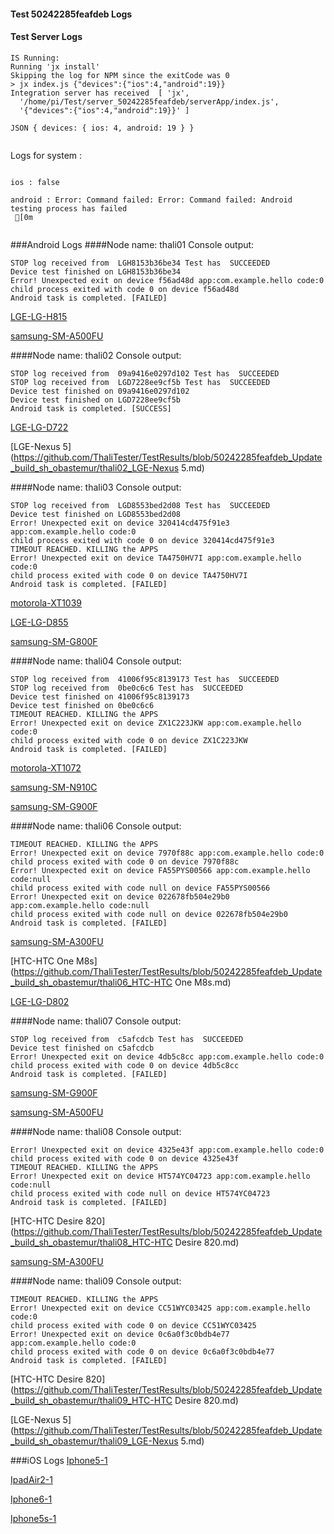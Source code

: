 #### Test 50242285feafdeb Logs

#### Test Server Logs
```
IS Running:
Running 'jx install'
Skipping the log for NPM since the exitCode was 0
> jx index.js {"devices":{"ios":4,"android":19}}
Integration server has received  [ 'jx',
  '/home/pi/Test/server_50242285feafdeb/serverApp/index.js',
  '{"devices":{"ios":4,"android":19}}' ]

JSON { devices: { ios: 4, android: 19 } }


```


Logs for system : 
```

ios : false

android : Error: Command failed: Error: Command failed: Android testing process has failed
 [0m


```
###Android Logs
####Node name: thali01
Console output:
```
STOP log received from  LGH8153b36be34 Test has  SUCCEEDED
Device test finished on LGH8153b36be34 
Error! Unexpected exit on device f56ad48d app:com.example.hello code:0 
child process exited with code 0 on device f56ad48d 
Android task is completed. [FAILED]
```
[LGE-LG-H815](https://github.com/ThaliTester/TestResults/blob/50242285feafdeb_Update_build_sh_obastemur/thali01_LGE-LG-H815.md)

[samsung-SM-A500FU](https://github.com/ThaliTester/TestResults/blob/50242285feafdeb_Update_build_sh_obastemur/thali01_samsung-SM-A500FU.md)

####Node name: thali02
Console output:
```
STOP log received from  09a9416e0297d102 Test has  SUCCEEDED
STOP log received from  LGD7228ee9cf5b Test has  SUCCEEDED
Device test finished on 09a9416e0297d102 
Device test finished on LGD7228ee9cf5b 
Android task is completed. [SUCCESS]
```
[LGE-LG-D722](https://github.com/ThaliTester/TestResults/blob/50242285feafdeb_Update_build_sh_obastemur/thali02_LGE-LG-D722.md)

[LGE-Nexus 5](https://github.com/ThaliTester/TestResults/blob/50242285feafdeb_Update_build_sh_obastemur/thali02_LGE-Nexus 5.md)

####Node name: thali03
Console output:
```
STOP log received from  LGD8553bed2d08 Test has  SUCCEEDED
Device test finished on LGD8553bed2d08 
Error! Unexpected exit on device 320414cd475f91e3 app:com.example.hello code:0 
child process exited with code 0 on device 320414cd475f91e3 
TIMEOUT REACHED. KILLING the APPS
Error! Unexpected exit on device TA4750HV7I app:com.example.hello code:0 
child process exited with code 0 on device TA4750HV7I 
Android task is completed. [FAILED]
```
[motorola-XT1039](https://github.com/ThaliTester/TestResults/blob/50242285feafdeb_Update_build_sh_obastemur/thali03_motorola-XT1039.md)

[LGE-LG-D855](https://github.com/ThaliTester/TestResults/blob/50242285feafdeb_Update_build_sh_obastemur/thali03_LGE-LG-D855.md)

[samsung-SM-G800F](https://github.com/ThaliTester/TestResults/blob/50242285feafdeb_Update_build_sh_obastemur/thali03_samsung-SM-G800F.md)

####Node name: thali04
Console output:
```
STOP log received from  41006f95c8139173 Test has  SUCCEEDED
STOP log received from  0be0c6c6 Test has  SUCCEEDED
Device test finished on 41006f95c8139173 
Device test finished on 0be0c6c6 
TIMEOUT REACHED. KILLING the APPS
Error! Unexpected exit on device ZX1C223JKW app:com.example.hello code:0 
child process exited with code 0 on device ZX1C223JKW 
Android task is completed. [FAILED]
```
[motorola-XT1072](https://github.com/ThaliTester/TestResults/blob/50242285feafdeb_Update_build_sh_obastemur/thali04_motorola-XT1072.md)

[samsung-SM-N910C](https://github.com/ThaliTester/TestResults/blob/50242285feafdeb_Update_build_sh_obastemur/thali04_samsung-SM-N910C.md)

[samsung-SM-G900F](https://github.com/ThaliTester/TestResults/blob/50242285feafdeb_Update_build_sh_obastemur/thali04_samsung-SM-G900F.md)

####Node name: thali06
Console output:
```
TIMEOUT REACHED. KILLING the APPS
Error! Unexpected exit on device 7970f88c app:com.example.hello code:0 
child process exited with code 0 on device 7970f88c 
Error! Unexpected exit on device FA55PYS00566 app:com.example.hello code:null 
child process exited with code null on device FA55PYS00566 
Error! Unexpected exit on device 022678fb504e29b0 app:com.example.hello code:null 
child process exited with code null on device 022678fb504e29b0 
Android task is completed. [FAILED]
```
[samsung-SM-A300FU](https://github.com/ThaliTester/TestResults/blob/50242285feafdeb_Update_build_sh_obastemur/thali06_samsung-SM-A300FU.md)

[HTC-HTC One M8s](https://github.com/ThaliTester/TestResults/blob/50242285feafdeb_Update_build_sh_obastemur/thali06_HTC-HTC One M8s.md)

[LGE-LG-D802](https://github.com/ThaliTester/TestResults/blob/50242285feafdeb_Update_build_sh_obastemur/thali06_LGE-LG-D802.md)

####Node name: thali07
Console output:
```
STOP log received from  c5afcdcb Test has  SUCCEEDED
Device test finished on c5afcdcb 
Error! Unexpected exit on device 4db5c8cc app:com.example.hello code:0 
child process exited with code 0 on device 4db5c8cc 
Android task is completed. [FAILED]
```
[samsung-SM-G900F](https://github.com/ThaliTester/TestResults/blob/50242285feafdeb_Update_build_sh_obastemur/thali07_samsung-SM-G900F.md)

[samsung-SM-A500FU](https://github.com/ThaliTester/TestResults/blob/50242285feafdeb_Update_build_sh_obastemur/thali07_samsung-SM-A500FU.md)

####Node name: thali08
Console output:
```
Error! Unexpected exit on device 4325e43f app:com.example.hello code:0 
child process exited with code 0 on device 4325e43f 
TIMEOUT REACHED. KILLING the APPS
Error! Unexpected exit on device HT574YC04723 app:com.example.hello code:null 
child process exited with code null on device HT574YC04723 
Android task is completed. [FAILED]
```
[HTC-HTC Desire 820](https://github.com/ThaliTester/TestResults/blob/50242285feafdeb_Update_build_sh_obastemur/thali08_HTC-HTC Desire 820.md)

[samsung-SM-A300FU](https://github.com/ThaliTester/TestResults/blob/50242285feafdeb_Update_build_sh_obastemur/thali08_samsung-SM-A300FU.md)

####Node name: thali09
Console output:
```
TIMEOUT REACHED. KILLING the APPS
Error! Unexpected exit on device CC51WYC03425 app:com.example.hello code:0 
child process exited with code 0 on device CC51WYC03425 
Error! Unexpected exit on device 0c6a0f3c0bdb4e77 app:com.example.hello code:0 
child process exited with code 0 on device 0c6a0f3c0bdb4e77 
Android task is completed. [FAILED]
```
[HTC-HTC Desire 820](https://github.com/ThaliTester/TestResults/blob/50242285feafdeb_Update_build_sh_obastemur/thali09_HTC-HTC Desire 820.md)

[LGE-Nexus 5](https://github.com/ThaliTester/TestResults/blob/50242285feafdeb_Update_build_sh_obastemur/thali09_LGE-Nexus 5.md)




###iOS Logs
[Iphone5-1](https://github.com/ThaliTester/TestResults/blob/50242285feafdeb_Update_build_sh_obastemur/iOS_Iphone5-1.md)

[IpadAir2-1](https://github.com/ThaliTester/TestResults/blob/50242285feafdeb_Update_build_sh_obastemur/iOS_IpadAir2-1.md)

[Iphone6-1](https://github.com/ThaliTester/TestResults/blob/50242285feafdeb_Update_build_sh_obastemur/iOS_Iphone6-1.md)

[Iphone5s-1](https://github.com/ThaliTester/TestResults/blob/50242285feafdeb_Update_build_sh_obastemur/iOS_Iphone5s-1.md)


